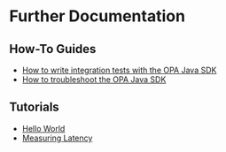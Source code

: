 # Further Documentation

## How-To Guides

- [How to write integration tests with the OPA Java SDK](./how-to/integration-testing.md)
- [How to troubleshoot the OPA Java SDK](./how-to/troubleshooting.md)

## Tutorials

- [Hello World](./tutorials/hello-world.md)
- [Measuring Latency](./tutorials/measure-latency.md)
